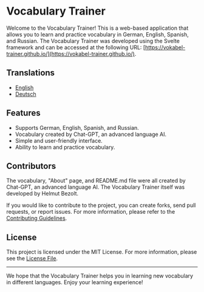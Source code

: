 # Vocabulary Trainer

Welcome to the Vocabulary Trainer! This is a web-based application that allows you to learn and practice vocabulary in German, English, Spanish, and Russian. The Vocabulary Trainer was developed using the Svelte framework and can be accessed at the following URL: [https://vokabel-trainer.github.io/](https://vokabel-trainer.github.io/).

## Translations

- [English](README.md)
- [Deutsch](docs/README_de.md)

## Features

- Supports German, English, Spanish, and Russian.
- Vocabulary created by Chat-GPT, an advanced language AI.
- Simple and user-friendly interface.
- Ability to learn and practice vocabulary.

## Contributors

The vocabulary, "About" page, and README.md file were all created by Chat-GPT, an advanced language AI. The Vocabulary Trainer itself was developed by Helmut Bezolt.

If you would like to contribute to the project, you can create forks, send pull requests, or report issues. For more information, please refer to the [Contributing Guidelines](CONTRIBUTING.md).

## License

This project is licensed under the MIT License. For more information, please see the [License File](LICENSE.md).

---

We hope that the Vocabulary Trainer helps you in learning new vocabulary in different languages. Enjoy your learning experience!
